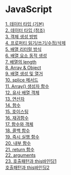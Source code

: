 # JavaScript

[1. 데이터 타입 (기본)](기본타입.md)<br/>
[2. 데이터 타입 (참조)](참조타입.md)<br/>
[3. 객체 생성 방법](객체생성방법.md)<br/>
[4. 프로퍼티 읽기/쓰기/수정/삭제](프로퍼티_읽기,쓰기,수정,삭제.md)<br/>
[5. 배열 리터럴 방식](배열리터럴.md)<br/>
[6. 배열 요소 동적 생성](배열요소생성.md)<br/>
[7. 배열의 length](length.md)<br/>
[8. Array & Object](Array&Object.md)<br/>
[9. 배열 생성 및 열거](배열생성,열거.md)<br/>
[10. splice 메서드](splice.md)<br/>
[11. Array() 생성자 함수](Array생성자함수.md)<br/>
[12. 유사 배열 객체](유사배열객체.md)<br/>
[13. 연산자](연산자.md)<br/>
[14. 함수](함수.md)<br/>
[15. 호이스팅](호이스팅.md)<br/>
[16. 재귀함수](재귀함수.md)<br/>
[17. 함수와 객체](함수와객체.md)<br/>
[18. 콜백 함수](콜백함수.md)<br/>
[19. 즉시 실행 함수](즉시실행함수.md)<br/>
[20. 내부 함수](내부함수.md)<br/>
[21. return 함수](return함수.md)<br/>
[22. arguments](arguments.md)<br/>
[23. 호출패턴과 this바인딩1](호출&this바인딩1.md)<br/>
[    호출패턴과 this바인딩2](호출&this바인딩2.md)<br/>